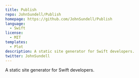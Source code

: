 ```yaml
---
title: Publish
repo: JohnSundell/Publish
homepage: https://github.com/JohnSundell/Publish
language:
  - Swift
license:
  - MIT
templates:
  - Plot
description: A static site generator for Swift developers.
twitter: JohnSundell
---
```


A static site generator for Swift developers.
